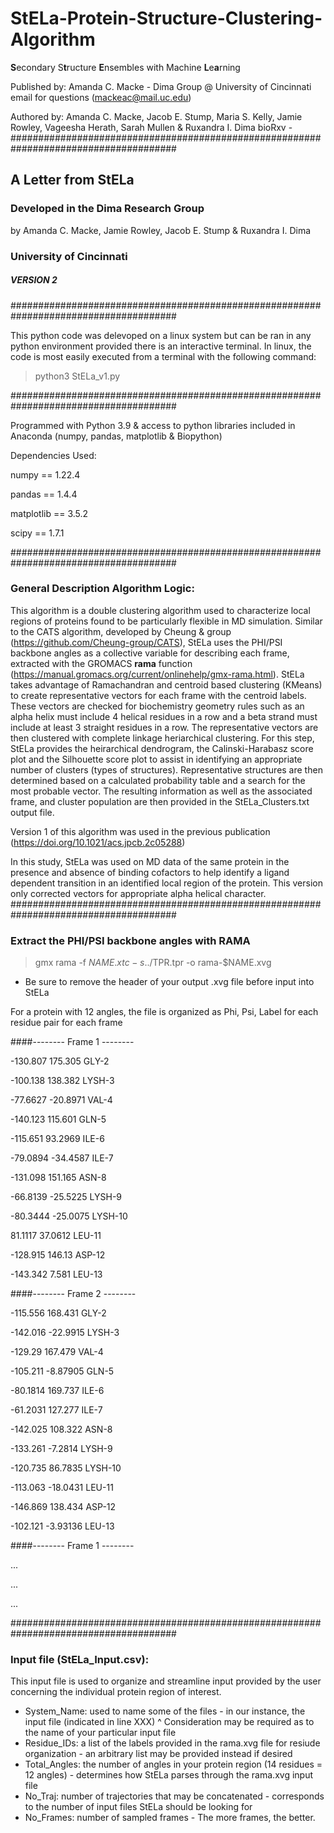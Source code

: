 # StELa-Protein-Structure-Clustering-Algorithm
**S**econdary S**t**ructure **E**nsembles with Machine **L**e**a**rning

Published by: Amanda C. Macke - Dima Group @ University of Cincinnati
email for questions (mackeac@mail.uc.edu)

Authored by: Amanda C. Macke, Jacob E. Stump, Maria S. Kelly, Jamie Rowley, Vageesha Herath, Sarah Mullen & Ruxandra I. Dima
bioRxv - 
###################################################################################### 
## A Letter from StELa 
### Developed in the Dima Research Group 
by Amanda C. Macke, Jamie Rowley, Jacob E. Stump & Ruxandra I. Dima
### University of Cincinnati  
##### VERSION 2
######################################################################################

This python code was delevoped on a linux system but can be ran in any python environment provided there is an interactive terminal. In linux, the code is most easily executed from a terminal with the following command: 

> python3 StELa_v1.py 

######################################################################################

Programmed with Python 3.9 & access to python libraries included in Anaconda (numpy, pandas, matplotlib & Biopython) 

Dependencies Used: 

numpy == 1.22.4 

pandas == 1.4.4 

matplotlib == 3.5.2

scipy == 1.7.1 

######################################################################################
### General Description Algorithm Logic: 
This algorithm is a double clustering algorithm used to characterize local regions of proteins found to be particularly flexible in MD simulation. Similar to the CATS algorithm, developed by Cheung & group (https://github.com/Cheung-group/CATS), StELa uses the PHI/PSI backbone angles as a collective variable for describing each frame, extracted with the GROMACS **rama** function (https://manual.gromacs.org/current/onlinehelp/gmx-rama.html). StELa takes advantage of Ramachandran and centroid based clustering (KMeans) to create representative vectors for each frame with the centroid labels. These vectors are checked for biochemistry geometry rules such as an alpha helix must include 4 helical residues in a row and a beta strand must include at least 3 straight residues in a row. The representative vectors are then clustered with complete linkage heriarchical clustering. For this step, StELa provides the heirarchical dendrogram, the Calinski-Harabasz score plot and the Silhouette score plot to assist in identifying an appropriate number of clusters (types of structures). Representative structures are then determined based on a calculated probability table and a search for the most probable vector. The resulting information as well as the associated frame, and cluster population are then provided in the StELa_Clusters.txt output file.

Version 1 of this algorithm was used in the previous publication (https://doi.org/10.1021/acs.jpcb.2c05288)

In this study, StELa was used on MD data of the same protein in the presence and absence of binding cofactors to help identify a ligand dependent transition in an identified local region of the protein. This version only corrected vectors for appropriate alpha helical character.
######################################################################################
### Extract the PHI/PSI backbone angles with RAMA
>gmx rama -f $NAME.xtc -s ../$TPR.tpr -o rama-$NAME.xvg

- Be sure to remove the header of your output .xvg file before input into StELa

For a protein with 12 angles, the file is organized as Phi, Psi, Label for each residue pair for each frame

####-------- Frame 1 --------

-130.807  175.305  GLY-2

-100.138  138.382  LYSH-3

-77.6627  -20.8971  VAL-4

-140.123  115.601  GLN-5

-115.651  93.2969  ILE-6

-79.0894  -34.4587  ILE-7

-131.098  151.165  ASN-8

-66.8139  -25.5225  LYSH-9

-80.3444  -25.0075  LYSH-10

81.1117  37.0612  LEU-11

-128.915  146.13  ASP-12

-143.342  7.581  LEU-13

####-------- Frame 2 --------

-115.556  168.431  GLY-2

-142.016  -22.9915  LYSH-3

-129.29  167.479  VAL-4

-105.211  -8.87905  GLN-5

-80.1814  169.737  ILE-6

-61.2031  127.277  ILE-7

-142.025  108.322  ASN-8

-133.261  -7.2814  LYSH-9

-120.735  86.7835  LYSH-10

-113.063  -18.0431  LEU-11

-146.869  138.434  ASP-12

-102.121  -3.93136  LEU-13

####-------- Frame 1 --------

...

...

...

######################################################################################
### Input file (StELa_Input.csv): 
This input file is used to organize and streamline input provided by the user concerning the individual protein region of interest.
- System_Name: used to name some of the files - in our instance, the input file (indicated in line XXX)
   ^ Consideration may be required as to the name of your particular input file
- Residue_IDs: a list of the labels provided in the rama.xvg file for resiude organization - an arbitrary list may be provided instead if desired
- Total_Angles: the number of angles in your protein region (14 residues = 12 angles) - determines how StELa parses through the rama.xvg input file
- No_Traj: number of trajectories that may be concatenated - corresponds to the number of input files StELa should be looking for
- No_Frames: number of sampled frames - The more frames, the better.
